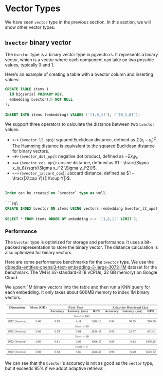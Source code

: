 # Vector Types

We have seen `vector` type in the previous section. In this section, we will show other vector types.

## `bvector` binary vector

The `bvector` type is a binary vector type in pgvecto.rs. It represents a binary vector, which is a vector where each component can take on two possible values, typically 0 and 1. 

Here's an example of creating a table with a bvector column and inserting values:

```sql {3}
CREATE TABLE items (
  id bigserial PRIMARY KEY,
  embedding bvector(3) NOT NULL
);

INSERT INTO items (embedding) VALUES ('[1,0,1]'), ('[0,1,0]');
```

We support three operators to calculate the distance between two `bvector` values.

- `<->` (`bvector_l2_ops`): squared Euclidean distance, defined as $\Sigma (x_i - y_i) ^ 2$. The Hamming distance is equivalent to the squared Euclidean distance for binary vectors.
- `<#>` (`bvector_dot_ops`): negative dot product, defined as $- \Sigma x_iy_i$.
- `<=>` (`bvector_cos_ops`): cosine distance, defined as $1 - \frac{\Sigma x_iy_i}{\sqrt{\Sigma x_i^2 \Sigma y_i^2}}$.
- `<~>` (`bvector_jaccard_ops`): Jaccard distance, defined as $1 - \frac{|X\cap Y|}{|X\cup Y|}$.

```sql

Index can be created on `bvector` type as well.

```sql
CREATE INDEX bvector ON items USING vectors (embedding bvector_l2_ops);

SELECT * FROM items ORDER BY embedding <-> '[1,0,1]' LIMIT 5;
```

### Performance

The `bvector` type is optimized for storage and performance. It uses a bit-packed representation to store the binary vector. The distance calculation is also optimized for binary vectors.

Here are some performance benchmarks for the `bvector` type. We use the [dbpedia-entities-openai3-text-embedding-3-large-3072-1M](https://huggingface.co/datasets/Qdrant/dbpedia-entities-openai3-text-embedding-3-large-3072-1M) dataset for the benchmark. The VM is n2-standard-8 (8 vCPUs, 32 GB memory) on Google Cloud.

We upsert 1M binary vectors into the table and then run a KNN query for each embedding. It only takes about 600MB memory to index 1M binary vectors.

![bvector](./images/bvector.png)

We can see that the `bvector`'s accuracy is not as good as the `vector` type, but it exceeds 95%  if we adopt adaptive retrieval.
